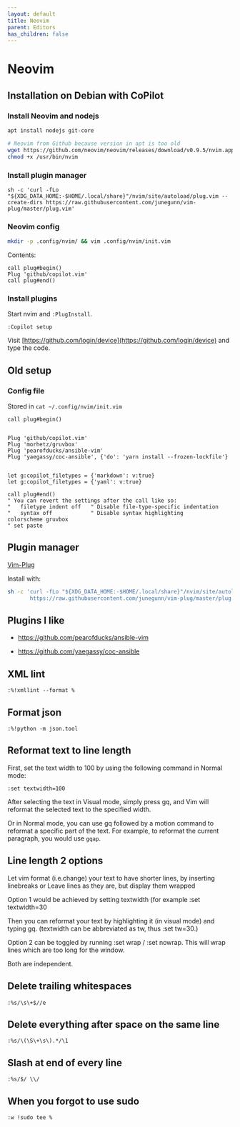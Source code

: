 ```yaml
---
layout: default
title: Neovim
parent: Editors
has_children: false
---
```


# Neovim

## Installation on Debian with CoPilot

### Install Neovim and nodejs

```bash
apt install nodejs git-core

# Neovim from Github because version in apt is too old
wget https://github.com/neovim/neovim/releases/download/v0.9.5/nvim.appimage -O /usr/bin/nvim
chmod +x /usr/bin/nvim

```

### Install plugin manager

```
sh -c 'curl -fLo "${XDG_DATA_HOME:-$HOME/.local/share}"/nvim/site/autoload/plug.vim --create-dirs https://raw.githubusercontent.com/junegunn/vim-plug/master/plug.vim'
```

### Neovim config

```bash
mkdir -p .config/nvim/ && vim .config/nvim/init.vim
```

Contents:

```
call plug#begin()
Plug 'github/copilot.vim'
call plug#end()
```

### Install plugins

Start nvim and `:PlugInstall`.

`:Copilot setup`

Visit [https://github.com/login/device](https://github.com/login/device) and type the code.

## Old setup

### Config file

Stored in `cat ~/.config/nvim/init.vim`

```text
call plug#begin()


Plug 'github/copilot.vim'
Plug 'morhetz/gruvbox'
Plug 'pearofducks/ansible-vim'
Plug 'yaegassy/coc-ansible', {'do': 'yarn install --frozen-lockfile'}


let g:copilot_filetypes = {'markdown': v:true}
let g:copilot_filetypes = {'yaml': v:true}

call plug#end()
" You can revert the settings after the call like so:
"   filetype indent off   " Disable file-type-specific indentation
"   syntax off            " Disable syntax highlighting
colorscheme gruvbox
" set paste
```

## Plugin manager

[Vim-Plug](https://github.com/junegunn/vim-plug)

Install with:

```bash
sh -c 'curl -fLo "${XDG_DATA_HOME:-$HOME/.local/share}"/nvim/site/autoload/plug.vim --create-dirs \
       https://raw.githubusercontent.com/junegunn/vim-plug/master/plug.vim'
```

## Plugins I like

- <https://github.com/pearofducks/ansible-vim>

- <https://github.com/yaegassy/coc-ansible>

## XML lint

`:%!xmllint --format %`

## Format json

`:%!python -m json.tool`

## Reformat text to line length

First, set the text width to 100 by using the following command in Normal mode:

`:set textwidth=100`

After selecting the text in Visual mode, simply press gq, and Vim will reformat
the selected text to the specified width.

Or in Normal mode, you can use gq followed by a motion command to reformat a
specific part of the text. For example, to reformat the current paragraph, you
would use `gqap`.

## Line length 2 options

Let vim format (i.e.change) your text to have shorter lines, by inserting linebreaks or Leave lines as they are, but display them wrapped

Option 1 would be achieved by setting textwidth (for example :set textwidth=30

Then you can reformat your text by highlighting it (in visual mode) and typing gq. (textwidth can be abbreviated as tw, thus :set tw=30.)

Option 2 can be toggled by running :set wrap / :set nowrap. This will wrap lines which are too long for the window.

Both are independent.

## Delete trailing whitespaces

`:%s/\s\+$//e`

## Delete everything after space on the same line

`:%s/\(\S\+\s\).*/\1`

## Slash at end of every line

`:%s/$/ \\/`

## When you forgot to use sudo

`:w !sudo tee %`
